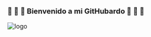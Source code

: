 ### 🏁 🏁 🏁  Bienvenido a mi GitHubardo 🏁 🏁 🏁 

![logo](![imagen](https://user-images.githubusercontent.com/124562609/224315220-e8139c92-8227-48fd-9936-c819ef95bcb7.png)
)
<!--
**JorgeSanchezF/JorgeSanchezF** is a ✨ _special_ ✨ repository because its `README.md` (this file) appears on your GitHub profile.

Here are some ideas to get you started:

- 🔭 I’m currently working on ...
- 🌱 I’m currently learning ...
- 👯 I’m looking to collaborate on ...
- 🤔 I’m looking for help with ...
- 💬 Ask me about ...
- 📫 How to reach me: ...
- 😄 Pronouns: ...
- ⚡ Fun fact: ...
-->

